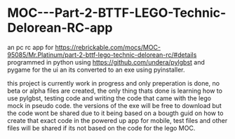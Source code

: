 # MOC---Part-2-BTTF-LEGO-Technic-Delorean-RC-app
an pc rc app for https://rebrickable.com/mocs/MOC-95085/Mr.Platinum/part-2-bttf-lego-technic-delorean-rc/#details programmed in python using https://github.com/undera/pylgbst and pygame for the ui an its converted to an exe using pyinstaller.

this project is currently work in progress and only preperation is done, no beta or alpha files are created, the only thing thats done is learning how to use pylgbst, testing code and writing the code that came with the lego mock in pseudo code.
the versions of the exe will be free to download but the code wont be shared due to it being based on a bougth guid on how to create that exact code in the powered up app for mobile, test files and other files will be shared if its not based on the code for the lego MOC.

